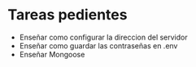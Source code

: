# Tareas pedientes

- Enseñar como configurar la direccion del servidor
- Enseñar como guardar las contraseñas en .env
- Enseñar Mongoose



